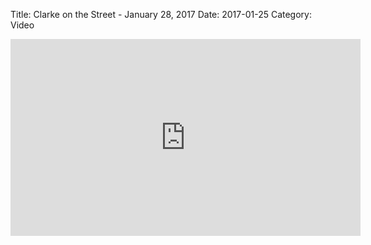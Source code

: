 Title: Clarke on the Street - January 28, 2017
Date: 2017-01-25
Category: Video

<iframe width="560" height="315" src="https://www.youtube.com/embed/GhXu6htFyx4" title="YouTube video player" frameborder="0" allow="accelerometer; autoplay; clipboard-write; encrypted-media; gyroscope; picture-in-picture" allowfullscreen></iframe>

